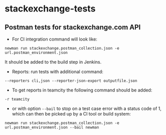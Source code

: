 # stackexchange-tests

## Postman tests for stackexchange.com API

* For CI integration command will look like:
```
newman run stackexchange.postman_collection.json -e url.postman_environment.json
```
It should be added to the build step in Jenkins. 

* Reports: run tests with additional command: 
``` 
--reporters cli,json --reporter-json-export outputfile.json
```
 
* To get reports in teamcity the following command should be added: 
```
-r teamcity
```

* or with option `--bail` to stop on a test case error with a status code of 1, which can then be picked up by a CI tool or build system:
```
newman run stackexchange.postman_collection.json -e url.postman_environment.json --bail newman
```